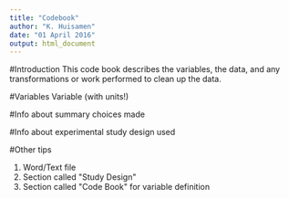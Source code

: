 ```yaml
---
title: "Codebook"
author: "K. Huisamen"
date: "01 April 2016"
output: html_document
---
```

#Introduction
This code book describes the variables, the data, and any transformations or work performed to clean up the data.

#Variables
Variable (with units!)

#Info about summary choices made

#Info about experimental study design used

#Other tips
1. Word/Text file
2. Section called "Study Design"
3. Section called "Code Book" for variable definition





